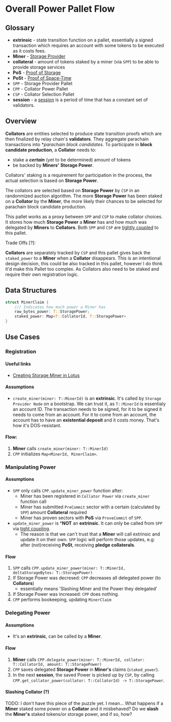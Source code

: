 # Overall Power Pallet Flow

## Glossary
- **extrinsic** - state transition function on a pallet, essentially a signed transaction which requires an account with some tokens to be executed as it costs fees.
- **Miner** - [Storage Provider][5]
- **collateral** - amount of tokens staked by a miner (via `SPP`) to be able to provide storage services 
- **PoS** - [Proof of Storage][3]
- **PoSt** - [Proof of Space-Time][6]
- `SPP` - Storage Provider Pallet
- `CPP` - Collator Power Pallet
- `CSP` - Collator Selection Pallet
- **session** - a [session][4] is a period of time that has a constant set of validators. 

## Overview

**Collators** are entities selected to produce state transition proofs which are then finalized by relay chain's **validators**.
They aggregate parachain transactions into **parachain block candidates*.
To participate in **block candidate production**, a **Collator** needs to:
- stake a ***certain*** (yet to be determined) amount of tokens 
- be backed by **Miners'** **Storage Power**.

Collators' staking is a requirement for participation in the process, the actual selection is based on **Storage Power**.

The collators are selected based on **Storage Power** by `CSP` in an randonmized auction algorithm.
The more **Storage Power** has been staked on a **Collator** by the **Miner**, the more likely their chances to be selected for parachain block candidate production.

This pallet works as a proxy between `SPP` and `CSP` to make collator choices.
It stores how much **Storage Power** a **Miner** has and how much was delegated by **Miners** to **Collators**.
Both `SPP` and `CSP` are [tightly coupled][2] to this pallet.

Trade Offs [?]:

**Collators** are separately tracked by `CSP` and this pallet gives back the `staked_power` to a **Miner** when a **Collator** disappears.
This is an intentional design decision, this could be also tracked in this pallet, however I do think it'd make this Pallet too complex.
As Collators also need to be staked and require their own registration logic.

## Data Structures

```rust
struct MinerClaim {
    /// Indicates how much power a Miner has
    raw_bytes_power: T::StoragePower;
    staked_power: Map<T::CollatorId, T::StoragePower>
}
```

## Use Cases

### Registration

#### Useful links
- [Creating Storage Miner in Lotus][1]

#### Assumptions
- `create_miner(miner: T::MinerId)` is an **extrinsic**. It's called by `Storage Provider Node` on a bootstrap. We can trust it, as `T::MinerId` is essentialy an account ID. The transaction needs to be signed, for it to be signed it needs to come from an account. For it to come from an account, the account has to have an **existential deposit** and it costs money. That's how it's DOS-resistant.

#### Flow:
1. **Miner** calls `create_miner(miner: T::MinerId)` 
2. `CPP` initializes `Map<MinerId, MinerClaim>`.

### Manipulating Power 

#### Assumptions
- `SPP` only calls `CPP.update_miner_power` function after:
    * Miner has been registered in `Collator Power` via `create_miner` function call
    * Miner has submitted `PreCommit` sector with a certain (calculated by `SPP`) amount **Collateral** required
    * Miner has proven sectors with **PoS** via `ProveCommit` of `SPP`.
- `update_miner_power` is ***NOT** an **extrinsic**. It can only be called from `SPP` via [tight coupling][2].
    - The reason is that we can't trust that a **Miner** will call extrinsic and update it on their own. `SPP` logic will perform those updates, e.g: after (not)receiving **PoSt**, receiving **pledge collaterals**.

#### Flow
1. `SPP` calls `CPP.update_miner_power(miner: T::MinerId, deltaStorageBytes: T::StoragePower)`
2. If Storage Power was decresed: `CPP` decreases all delegated power (to **Collators**)
    - essentially means 'Slashing Miner and the Power they delegated'
3. If Storage Power was increased: `CPP` does nothing.
4. `CPP` performs bookeeping, updating `MinerClaim`

### Delegating Power

#### Assumptions
- It's an **extrinsic**, can be called by a **Miner**.

#### Flow
1. **Miner** calls `CPP.delegate_power(miner: T::MinerId, collator: T::CollatorId, amount: T::StoragePower)`
2. `CPP` saves delegated **Storage Power** in **Miner's** claims (`staked_power`).
3. In the next **session**, the saved Power is picked up by `CSP`, by calling `CPP.get_collator_power(collator: T::CollatorId) -> T::StoragePower`. 

#### Slashing Collator (?)

TODO: I don't have this piece of the puzzle yet. I mean... What happens if a **Miner** staked some power on a **Collator** and it misbehaved? Do we **slash** the **Miner's** staked tokens/or storage power, and if so, how?

[1]: https://github.com/filecoin-project/lotus/blob/9851d35a3811e5339560fb706926bf63a846edae/cmd/lotus-miner/init.go#L638
[2]: https://paritytech.github.io/polkadot-sdk/master/polkadot_sdk_docs/reference_docs/frame_pallet_coupling/index.html#tight-coupling-pallets
[3]: https://spec.filecoin.io/#section-algorithms.pos
[4]: https://paritytech.github.io/polkadot-sdk/master/pallet_session/index.html
[5]: https://github.com/eigerco/polka-disk/blob/main/doc/research/lotus/lotus-overview.md#Roles
[6]: https://spec.filecoin.io/#section-algorithms.pos.post